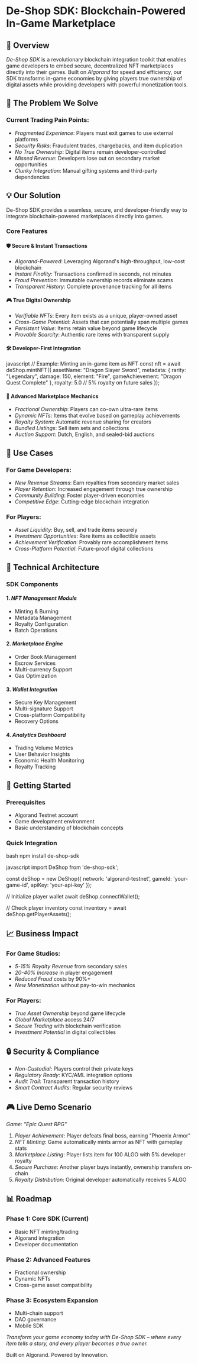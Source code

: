 # De-Shop SDK: Blockchain-Powered In-Game Marketplace

## 🎯 Overview

*De-Shop SDK* is a revolutionary blockchain integration toolkit that enables game developers to embed secure, decentralized NFT marketplaces directly into their games. Built on *Algorand* for speed and efficiency, our SDK transforms in-game economies by giving players true ownership of digital assets while providing developers with powerful monetization tools.

## 🚀 The Problem We Solve

### Current Trading Pain Points:
- *Fragmented Experience*: Players must exit games to use external platforms
- *Security Risks*: Fraudulent trades, chargebacks, and item duplication
- *No True Ownership*: Digital items remain developer-controlled
- *Missed Revenue*: Developers lose out on secondary market opportunities
- *Clunky Integration*: Manual gifting systems and third-party dependencies

## 💡 Our Solution

De-Shop SDK provides a seamless, secure, and developer-friendly way to integrate blockchain-powered marketplaces directly into games.

### Core Features

#### 🛡 Secure & Instant Transactions
- *Algorand-Powered*: Leveraging Algorand's high-throughput, low-cost blockchain
- *Instant Finality*: Transactions confirmed in seconds, not minutes
- *Fraud Prevention*: Immutable ownership records eliminate scams
- *Transparent History*: Complete provenance tracking for all items

#### 🎮 True Digital Ownership
- *Verifiable NFTs*: Every item exists as a unique, player-owned asset
- *Cross-Game Potential*: Assets that can potentially span multiple games
- *Persistent Value*: Items retain value beyond game lifecycle
- *Provable Scarcity*: Authentic rare items with transparent supply

#### 🛠 Developer-First Integration
javascript
// Example: Minting an in-game item as NFT
const nft = await deShop.mintNFT({
  assetName: "Dragon Slayer Sword",
  metadata: {
    rarity: "Legendary",
    damage: 150,
    element: "Fire",
    gameAchievement: "Dragon Quest Complete"
  },
  royalty: 5.0 // 5% royalty on future sales
});


#### 🏪 Advanced Marketplace Mechanics
- *Fractional Ownership*: Players can co-own ultra-rare items
- *Dynamic NFTs*: Items that evolve based on gameplay achievements
- *Royalty System*: Automatic revenue sharing for creators
- *Bundled Listings*: Sell item sets and collections
- *Auction Support*: Dutch, English, and sealed-bid auctions

## 🎯 Use Cases

### For Game Developers:
- *New Revenue Streams*: Earn royalties from secondary market sales
- *Player Retention*: Increased engagement through true ownership
- *Community Building*: Foster player-driven economies
- *Competitive Edge*: Cutting-edge blockchain integration

### For Players:
- *Asset Liquidity*: Buy, sell, and trade items securely
- *Investment Opportunities*: Rare items as collectible assets
- *Achievement Verification*: Provably rare accomplishment items
- *Cross-Platform Potential*: Future-proof digital collections

## 🔧 Technical Architecture

### SDK Components

#### 1. *NFT Management Module*

- Minting & Burning
- Metadata Management
- Royalty Configuration
- Batch Operations


#### 2. *Marketplace Engine*

- Order Book Management
- Escrow Services
- Multi-currency Support
- Gas Optimization


#### 3. *Wallet Integration*

- Secure Key Management
- Multi-signature Support
- Cross-platform Compatibility
- Recovery Options


#### 4. *Analytics Dashboard*

- Trading Volume Metrics
- User Behavior Insights
- Economic Health Monitoring
- Royalty Tracking


## 🚀 Getting Started

### Prerequisites
- Algorand Testnet account
- Game development environment
- Basic understanding of blockchain concepts

### Quick Integration
bash
npm install de-shop-sdk


javascript
import DeShop from 'de-shop-sdk';

const deShop = new DeShop({
  network: 'algorand-testnet',
  gameId: 'your-game-id',
  apiKey: 'your-api-key'
});

// Initialize player wallet
await deShop.connectWallet();

// Check player inventory
const inventory = await deShop.getPlayerAssets();


## 📈 Business Impact

### For Game Studios:
- *5-15% Royalty Revenue* from secondary sales
- *20-40% Increase* in player engagement
- *Reduced Fraud* costs by 90%+
- *New Monetization* without pay-to-win mechanics

### For Players:
- *True Asset Ownership* beyond game lifecycle
- *Global Marketplace* access 24/7
- *Secure Trading* with blockchain verification
- *Investment Potential* in digital collectibles

## 🔒 Security & Compliance

- *Non-Custodial*: Players control their private keys
- *Regulatory Ready*: KYC/AML integration options
- *Audit Trail*: Transparent transaction history
- *Smart Contract Audits*: Regular security reviews

## 🎮 Live Demo Scenario

*Game: "Epic Quest RPG"*

1. *Player Achievement*: Player defeats final boss, earning "Phoenix Armor"
2. *NFT Minting*: Game automatically mints armor as NFT with gameplay stats
3. *Marketplace Listing*: Player lists item for 100 ALGO with 5% developer royalty
4. *Secure Purchase*: Another player buys instantly, ownership transfers on-chain
5. *Royalty Distribution*: Original developer automatically receives 5 ALGO

## 📊 Roadmap

### Phase 1: Core SDK (Current)
- Basic NFT minting/trading
- Algorand integration
- Developer documentation

### Phase 2: Advanced Features
- Fractional ownership
- Dynamic NFTs
- Cross-game asset compatibility

### Phase 3: Ecosystem Expansion
- Multi-chain support
- DAO governance
- Mobile SDK

*Transform your game economy today with De-Shop SDK – where every item tells a story, and every player becomes a true owner.*

Built on Algorand. Powered by Innovation.
